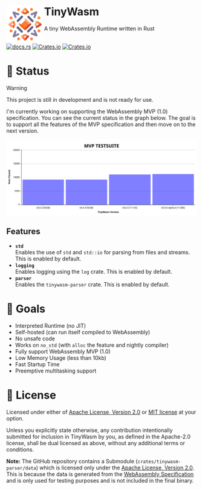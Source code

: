 <div>
    <div>
        <a href=""><img align="left" src="./tinywasm.png" width="100px"></a>
    </div>
    <h1>TinyWasm</h1>
    A tiny WebAssembly Runtime written in Rust
</div>

<br>

[![docs.rs](https://img.shields.io/docsrs/tinywasm?logo=rust)](https://docs.rs/tinywasm) [![Crates.io](https://img.shields.io/crates/v/tinywasm.svg?logo=rust)](https://crates.io/crates/tinywasm) [![Crates.io](https://img.shields.io/crates/l/tinywasm.svg)](./LICENSE-APACHE)

# 🚧 Status

> [!WARNING]
> This project is still in development and is not ready for use.

I'm currently working on supporting the WebAssembly MVP (1.0) specification. You can see the current status in the graph below. The goal is to support all the features of the MVP specification and then move on to the next version.

<p align="center">
  <a href="https://raw.githubusercontent.com/explodingcamera/tinywasm/main/crates/tinywasm/tests/generated/progress-mvp.svg">
    <img align="center" src="./crates/tinywasm/tests/generated/progress-mvp.svg" width="800" alt="">
  </a>
</p>

## Features

- **`std`**\
  Enables the use of `std` and `std::io` for parsing from files and streams. This is enabled by default.
- **`logging`**\
  Enables logging using the `log` crate. This is enabled by default.
- **`parser`**\
  Enables the `tinywasm-parser` crate. This is enabled by default.

# 🎯 Goals

- Interpreted Runtime (no JIT)
- Self-hosted (can run itself compiled to WebAssembly)
- No unsafe code
- Works on `no_std` (with `alloc` the feature and nightly compiler)
- Fully support WebAssembly MVP (1.0)
- Low Memory Usage (less than 10kb)
- Fast Startup Time
- Preemptive multitasking support

# 📄 License

Licensed under either of [Apache License, Version 2.0](./LICENSE-APACHE) or [MIT license](./LICENSE-MIT) at your option.

Unless you explicitly state otherwise, any contribution intentionally submitted for inclusion in TinyWasm by you, as defined in the Apache-2.0 license, shall be dual licensed as above, without any additional terms or conditions.

**Note:** The GitHub repository contains a Submodule (`crates/tinywasm-parser/data`) which is licensed only under the [Apache License, Version 2.0](https://github.com/WebAssembly/spec/blob/main/test/LICENSE). This is because the data is generated from the [WebAssembly Specification](https://github.com/WebAssembly/spec/tree/main/test) and is only used for testing purposes and is not included in the final binary.
